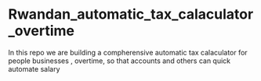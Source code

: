 # Rwandan_automatic_tax_calaculator_overtime
In this repo we are building a compherensive automatic tax calaculator for people businesses ,  overtime, so that accounts and others can quick automate salary 
